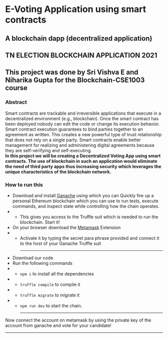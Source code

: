 # E-Voting Application using smart contracts 
## A blockchain dapp (decentralized application)

## TN ELECTION BLOCKCHAIN APPLICATION 2021

## This project was done by Sri Vishva E and Niharika Gupta for the Blockchain-CSE1003 course

### Abstract
Smart contracts are trackable and irreversible applications that execute in a decentralized environment (e.g., blockchain). Once the smart contract has been deployed nobody can edit the code or change its execution behavior. Smart contract execution guarantees to bind parties together to an agreement as written. This creates a new powerful type of trust relationship that does not rely on a single party. Smart contracts enable better management for realizing and administering digital agreements because they are self-verifying and self-executing. <br/>
<b>In this project we will be creating a Decentralized Voting App using smart contracts. The use of blockchain in such an application would eliminate the need of third party apps thus increasing security which leverages the unique characteristics of the blockchain network.</b>

### How to run this 
- Download and install [Ganache](https://www.trufflesuite.com/ganache) using which you can Quickly fire up a personal Ethereum blockchain which you can use to run tests, execute commands, and inspect state while controlling how the chain operates.<br>
- - This gives you access to the Truffle suit which is needed to run the blockchain. Start it!
- On your browser download the [Metamask](https://chrome.google.com/webstore/detail/metamask/nkbihfbeogaeaoehlefnkodbefgpgknn?hl=en) Extension
- - Activate it by typing the secret para phrase provided and connect it to the host of your Ganache Truffle suit <hr>
- Download our code 
- Run the following commands <br/>
- - `npm i` to install all the dependencies
- - `truffle compile` to compile it
- - `truffle migrate` to migrate it 
- - `npm run dev` to start the chain. <hr>

Now connect the account on metamask by using the private key of the account from ganache and vote for your candidate! <hr>
